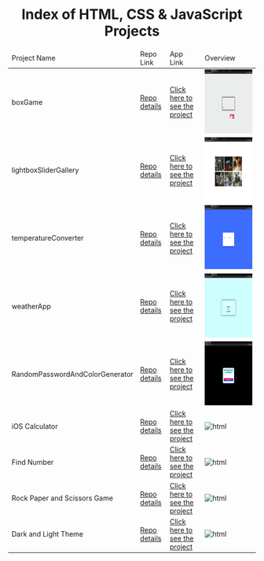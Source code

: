 <p align="center"> 
  
<h1 align="center">Index of HTML, CSS & JavaScript Projects</h1>

</p>

<table>
    <thead>
        <tr>
            <td>Project Name</td>
            <td>Repo Link</td>
            <td>App Link</td>
            <td>Overview</td>
        </tr>
    </thead>
    <tbody> 
        <tr>
            <td>boxGame</td>
            <td><a href="https://github.com/hasan-furkan/boxGame" target="_blank">Repo details</a></td>
            <td><a href="https://hasan-furkan.github.io/boxGame/" target="_blank">Click here to see the project</a></td>
            <td><img style="width:500px;" src="./gifs/sonic.gif" alt="html" height=130></td> 
        </tr>
        <tr>
            <td>lightboxSliderGallery</td>
            <td><a href="https://github.com/hasan-furkan/lightboxSliderGallery" target="_blank">Repo details</a></td>
            <td><a href="https://hasan-furkan.github.io/lightboxSliderGallery/" target="_blank">Click here to see the project</a></td>
            <td><img style="width:500px;" src="./gifs/slider.gif" alt="html" height=130></td> 
        </tr>
        <tr>
            <td>temperatureConverter</td>
            <td><a href="https://github.com/hasan-furkan/temperatureConverter" target="_blank">Repo details</a></td>
            <td><a href="https://hasan-furkan.github.io/temperatureConverter/" target="_blank">Click here to see the project</a></td>
            <td><img style="width:500px;" src="./gifs/temperature.gif" alt="html" height=130></td> 
        </tr>  
        <tr>
            <td>weatherApp</td>
            <td><a href="https://github.com/hasan-furkan/weatherApp" target="_blank">Repo details</a></td>
            <td><a href="https://hasan-furkan.github.io/weatherApp/" target="_blank">Click here to see the project</a></td>
            <td><img style="width:500px;" src="./gifs/weather.gif" alt="html" height=130></td> 
        </tr>
         <tr>
            <td>RandomPasswordAndColorGenerator</td>
            <td><a href="https://github.com/hasan-furkan/randomPasswordGenerator" target="_blank">Repo details</a></td>
            <td><a href="https://hasan-furkan.github.io/randomPasswordGenerator/" target="_blank">Click here to see the project</a></td>
            <td><img style="width:500px;" src="./gifs/randomColorAndPasswordGenerator.gif" alt="html" height=130></td> 
        </tr>
      <tr>
            <td>iOS Calculator</td>
            <td><a href="https://github.com/hasan-furkan/iOS-calculator" target="_blank">Repo details</a></td>
            <td><a href="https://hasan-furkan.github.io/iOS-calculator/" target="_blank">Click here to see the project</a></td>
            <td><img style="width:500px;" src="#" alt="html" height=130></td> 
        </tr>
      <tr>
            <td>Find Number</td>
            <td><a href="https://github.com/hasan-furkan/findNumber" target="_blank">Repo details</a></td>
            <td><a href="https://hasan-furkan.github.io/findNumber/" target="_blank">Click here to see the project</a></td>
            <td><img style="width:500px;" src="#" alt="html" height=130></td> 
        </tr>
      <tr>
            <td>Rock Paper and Scissors Game</td>
            <td><a href="https://github.com/hasan-furkan/rockPaperScissorsGame" target="_blank">Repo details</a></td>
            <td><a href="https://hasan-furkan.github.io/rockPaperScissorsGame/" target="_blank">Click here to see the project</a></td>
            <td><img style="width:500px;" src="#" alt="html" height=130></td> 
        </tr>
      <tr>
            <td>Dark and Light Theme</td>
            <td><a href="https://github.com/hasan-furkan/instagramLightTheme" target="_blank">Repo details</a></td>
            <td><a href="https://hasan-furkan.github.io/instagramLightTheme/" target="_blank">Click here to see the project</a></td>
            <td><img style="width:500px;" src="#" alt="html" height=130></td> 
        </tr>
</tbody>
</table>
